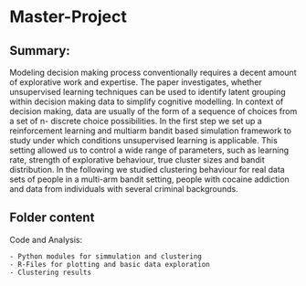 # Master-Project

## Summary:

Modeling decision making process conventionally requires a decent amount of explorative work and expertise. 
The paper investigates, whether unsupervised learning techniques can be used to identify latent grouping within decision making data to simplify cognitive modelling.
In context of decision making, data are usually of the form of a sequence of choices from a set of n- discrete choice possibilities. 
In the first step we set up a reinforcement learning and multiarm bandit based simulation framework to study under which conditions unsupervised learning is applicable. 
This setting allowed us to control a wide range of parameters, such as learning rate, strength of explorative behaviour, true cluster sizes and bandit distribution.
In the following we studied clustering behaviour for real data sets of people in a multi-arm bandit setting, people with cocaine addiction and data from individuals with several criminal backgrounds.  

## Folder content

Code and Analysis:
	
	- Python modules for simmulation and clustering
	- R-Files for plotting and basic data exploration
	- Clustering results 



